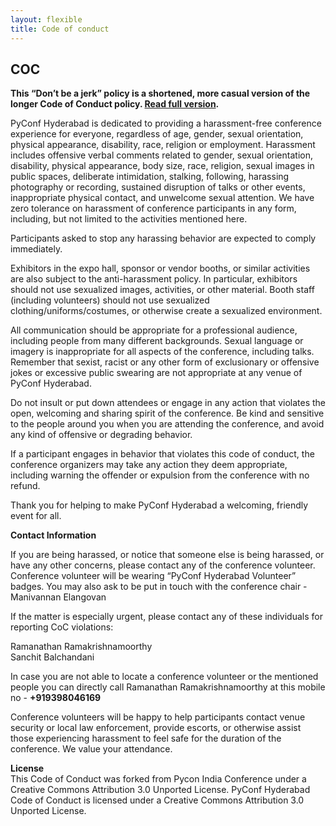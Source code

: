 ```yaml
---
layout: flexible
title: Code of conduct
---
```


## COC

<p><strong>This “Don’t be a jerk” policy is a shortened, more casual version of the longer Code of Conduct policy. <a href="http://meta.wikimedia.org/wiki/Don%27t_be_a_dick">Read full version</a>.</strong></p>

<p>PyConf Hyderabad is dedicated to providing a harassment-free conference experience for everyone, regardless of age, gender, sexual orientation, physical appearance, disability, race, religion or employment. Harassment includes offensive verbal comments related to gender, sexual orientation, disability, physical appearance, body size, race, religion, sexual images in public spaces, deliberate intimidation, stalking, following, harassing photography or recording, sustained disruption of talks or other events, inappropriate physical contact, and unwelcome sexual attention. We have zero tolerance on harassment of conference participants in any form, including, but not limited to the activities mentioned here.</p>

<p>Participants asked to stop any harassing behavior are expected to comply immediately.</p>

<p>Exhibitors in the expo hall, sponsor or vendor booths, or similar activities are also subject to the anti-harassment policy. In particular, exhibitors should not use sexualized images, activities, or other material. Booth staff (including volunteers) should not use sexualized clothing/uniforms/costumes, or otherwise create a sexualized environment.</p>

<p>All communication should be appropriate for a professional audience, including people from many different backgrounds. Sexual language or imagery is inappropriate for all aspects of the conference, including talks. Remember that sexist, racist or any other form of exclusionary or offensive jokes or excessive public swearing are not appropriate at any venue of PyConf Hyderabad.</p>

<p>Do not insult or put down attendees or engage in any action that violates the open, welcoming and sharing spirit of the conference. Be kind and sensitive to the people around you when you are attending the conference, and avoid any kind of offensive or degrading behavior.</p>

<p>If a participant engages in behavior that violates this code of conduct, the conference organizers may take any action they deem appropriate, including warning the offender or expulsion from the conference with no refund.</p>

<p>Thank you for helping to make PyConf Hyderabad a welcoming, friendly event for all.</p>

<p><b>Contact Information</b></p>

<p>If you are being harassed, or notice that someone else is being harassed, or have any other concerns, please contact any of the conference volunteer. Conference volunteer will be wearing “PyConf Hyderabad Volunteer” badges.
You may also ask to be put in touch with the conference chair - Manivannan Elangovan</p>

<p>If the matter is especially urgent, please contact any of these individuals for reporting CoC violations:</p>

<p>Ramanathan Ramakrishnamoorthy<br />
Sanchit Balchandani<br />

In case you are not able to locate a conference volunteer or the mentioned people you can directly call Ramanathan Ramakrishnamoorthy at this mobile no - <b>+919398046169</b>

<p>Conference volunteers will be happy to help participants contact venue security or local law enforcement, provide escorts, or otherwise assist those experiencing harassment to feel safe for the duration of the conference. We value your attendance.</p>

<p><b>License</b><br />
This Code of Conduct was forked from Pycon India Conference under a Creative Commons Attribution 3.0 Unported License.
PyConf Hyderabad Code of Conduct is licensed under a Creative Commons Attribution 3.0 Unported License.</p>
